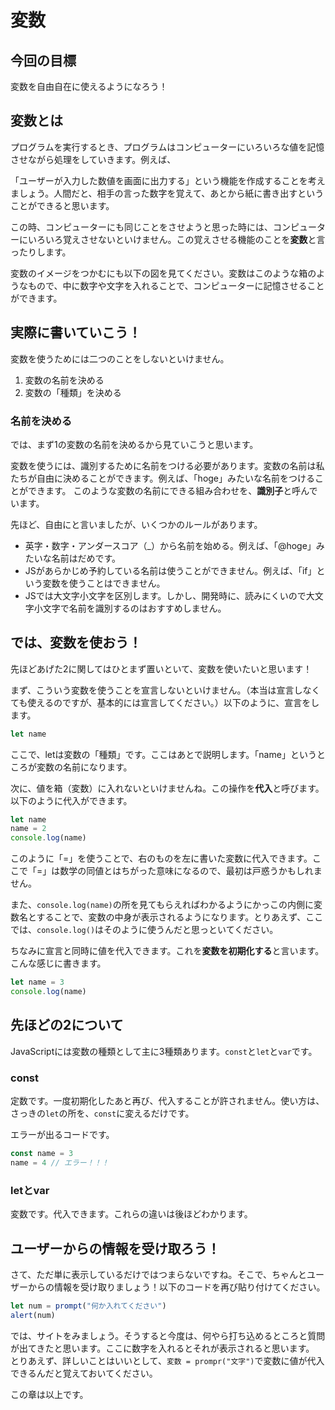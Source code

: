 # 変数

## 今回の目標
変数を自由自在に使えるようになろう！

## 変数とは

プログラムを実行するとき、プログラムはコンピューターにいろいろな値を記憶させながら処理をしていきます。例えば、

「ユーザーが入力した数値を画面に出力する」という機能を作成することを考えましょう。人間だと、相手の言った数字を覚えて、あとから紙に書き出すということができると思います。

この時、コンピューターにも同じことをさせようと思った時には、コンピューターにいろいろ覚えさせないといけません。この覚えさせる機能のことを**変数**と言ったりします。

変数のイメージをつかむにも以下の図を見てください。変数はこのような箱のようなもので、中に数字や文字を入れることで、コンピューターに記憶させることができます。

## 実際に書いていこう！

変数を使うためには二つのことをしないといけません。

1. 変数の名前を決める
2. 変数の「種類」を決める

### 名前を決める

では、まず1の変数の名前を決めるから見ていこうと思います。

変数を使うには、識別するために名前をつける必要があります。変数の名前は私たちが自由に決めることができます。例えば、「hoge」みたいな名前をつけることができます。
このような変数の名前にできる組み合わせを、**識別子**と呼んでいます。

先ほど、自由にと言いましたが、いくつかのルールがあります。

* 英字・数字・アンダースコア（_）から名前を始める。例えば、「@hoge」みたいな名前はだめです。
* JSがあらかじめ予約している名前は使うことができません。例えば、「if」という変数を使うことはできません。
* JSでは大文字小文字を区別します。しかし、開発時に、読みにくいので大文字小文字で名前を識別するのはおすすめしません。

## では、変数を使おう！
先ほどあげた2に関してはひとまず置いといて、変数を使いたいと思います！

まず、こういう変数を使うことを宣言しないといけません。（本当は宣言しなくても使えるのですが、基本的には宣言してください。）以下のように、宣言をします。

```javascript
let name
```
ここで、letは変数の「種類」です。ここはあとで説明します。「name」というところが変数の名前になります。

次に、値を箱（変数）に入れないといけませんね。この操作を**代入**と呼びます。
以下のように代入ができます。

```javascript
let name
name = 2
console.log(name)
```
このように「=」を使うことで、右のものを左に書いた変数に代入できます。ここで「=」は数学の同値とはちがった意味になるので、最初は戸惑うかもしれません。

また、`console.log(name)`の所を見てもらえればわかるようにかっこの内側に変数名とすることで、変数の中身が表示されるようになります。とりあえず、ここでは、`console.log()`はそのように使うんだと思っといてください。

ちなみに宣言と同時に値を代入できます。これを**変数を初期化する**と言います。こんな感じに書きます。

```javascript
let name = 3
console.log(name)
```

## 先ほどの2について

JavaScriptには変数の種類として主に3種類あります。`const`と`let`と`var`です。

### const
定数です。一度初期化したあと再び、代入することが許されません。使い方は、さっきの`let`の所を、`const`に変えるだけです。

エラーが出るコードです。
```javascript
const name = 3
name = 4 // エラー！！！ 
```

### letとvar
変数です。代入できます。これらの違いは後ほどわかります。

## ユーザーからの情報を受け取ろう！

さて、ただ単に表示しているだけではつまらないですね。そこで、ちゃんとユーザーからの情報を受け取りましょう！以下のコードを再び貼り付けてください。

```javascript
let num = prompt("何か入れてください")
alert(num)
```

では、サイトをみましょう。そうすると今度は、何やら打ち込めるところと質問が出てきたと思います。ここに数字を入れるとそれが表示されると思います。
とりあえず、詳しいことはいいとして、`変数 = prompr("文字")`で変数に値が代入できるんだと覚えておいてください。

この章は以上です。


